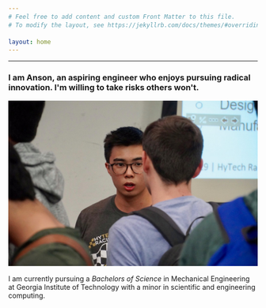 ```yaml
---
# Feel free to add content and custom Front Matter to this file.
# To modify the layout, see https://jekyllrb.com/docs/themes/#overriding-theme-defaults

layout: home
---
```

---
### I am Anson, an aspiring engineer who enjoys pursuing radical innovation. I'm willing to take risks others won't.

![Deez nuts69](/assets/photo69.JPG)

I am currently pursuing a *Bachelors of Science* in Mechanical Engineering at Georgia Institute of Technology with a minor in scientific and engineering computing.
